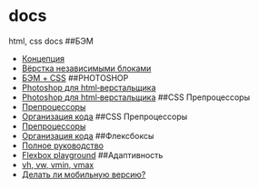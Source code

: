 # docs
html, css docs
##БЭМ
* [Концепция](https://ru.bem.info/methodology/key-concepts/)
* [Вёрстка независимыми блоками](https://noteskeeper.ru/527/)
* [БЭМ + CSS](http://nicothin.github.io/idiomatic-pre-CSS/)
##PHOTOSHOP
* [Photoshop для html‑верстальщика](http://nicothin.pro/page/photoshop-dlja-html-verstalshhika)
* [Photoshop для html‑верстальщика](http://nicothin.pro/page/photoshop-dlja-html-verstalshhika)
##CSS Препроцессоры
* [Препроцессоры](https://frontender.info/starting-css/)
* [Организация кода](https://frontender.info/organizing-your-css-code-for-preprocessors/)
##CSS Препроцессоры
* [Препроцессоры](https://frontender.info/starting-css/)
* [Организация кода](https://frontender.info/organizing-your-css-code-for-preprocessors/)
##Флексбоксы
* [Полное руководство](https://frontender.info/a-guide-to-flexbox/)
* [Flexbox playground](https://codepen.io/enxaneta/full/adLPwv)
##Адаптивность
* [vh, vw, vmin, vmax](https://html5book.ru/edinicy-izmereniya-vh-vw-vmin-vmax/)
* [Делать ли мобильную версию?](https://habrahabr.ru/company/yandex/blog/307064/)

